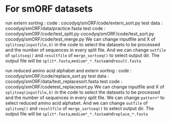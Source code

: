 # For smORF datasets
run extern sorting : 
code : cocodyq/smORF/code/extern_sort.py
test data : cocodyq/smORF/data/practice.fasta
test code : cocodyq/smORF/code/test_split.py
            cocodyq/smORF/code/test_sort.py
            cocodyq/smORF/code/test_merge.py
We can change inputfile and X of `splitseq(inputfile,X)` in the code to select the datasets to be processed and the number of sequences in every split file.
And we can change `outfile` of `splitseq()` and `resultfile` of `merge_sortseq()` to select output dir.
The output file will be `split*.fasta`,`medium*_*.fasta`and`result.fasta`

run reduced amino acid alphabet and extern sorting : 
code : cocodyq/smORF/code/replace_sort.py
test data : cocodyq/smORF/data/test_replacesort.fasta
test code : cocodyq/smORF/codetest_replacesort.py
We can change inputfile and X of `splitseq(inputfile,X)` in the code to select the datasets to be processed and the number of sequences in every split file.
We can change `pattern*` to select reduced amino acid alphabet.
And we can change `outfile` of `splitseq()` and `resultfile` of `merge_sortseq()` to select output dir.
The output file will be `split*.fasta`,`medium*_*.fasta`and`replace_*.fasta`
